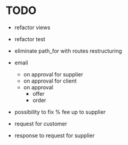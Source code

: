 # TODO

- refactor views

- refactor test

- eliminate path_for with routes restructuring

- email
  - on approval for supplier
  - on approval for client
  - on approval
    - offer
    - order

- possibility to fix % fee up to supplier

- request for customer

- response to request for supplier

